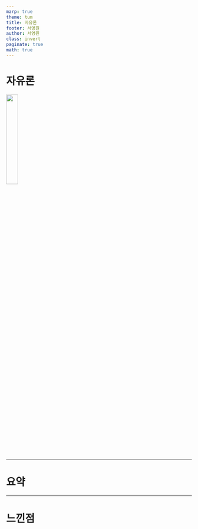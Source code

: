 ```yaml
---
marp: true
theme: tum
title: 자유론
footer: 서영원
author: 서영원
class: invert
paginate: true 
math: true
---
```


# 자유론

<img src="https://i.namu.wiki/i/A31PFxNyhr3UT8qDD13j38ClzBa6p_GYAVanC2AxHkG7IQOAylMeW4kIwGQyemTz_5eqFmQlKOV4fWMcelBnkqykHCuSZvOgYMzQAuFteDCtbIPdVIqMbc-w9fWeZCYjZcVkKvthojncev-FX_MG8g.webp" style="width: 25%;"/>

---

# 요약

---

# 느낀점
